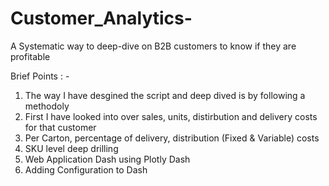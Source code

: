 # Customer_Analytics-
A Systematic way to deep-dive on B2B customers to know if they are profitable

Brief Points : -
1. The way I have desgined the script and deep dived is by following a methodoly 
2. First I have looked into over sales, units, distirbution and delivery costs for that customer 
3. Per Carton, percentage of delivery, distribution (Fixed & Variable) costs
4. SKU level deep drilling
5. Web Application Dash using Plotly Dash 
6. Adding Configuration to Dash 
